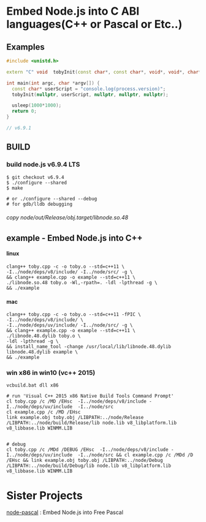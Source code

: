# Embed Node.js into C ABI languages(C++ or Pascal or Etc..)

## Examples
```c++
#include <unistd.h>

extern "C" void  tobyInit(const char*, const char*, void*, void*, char*);

int main(int argc, char *argv[]) {
  const char* userScript = "console.log(process.version)";
  tobyInit(nullptr, userScript, nullptr, nullptr, nullptr);

  usleep(1000*1000);
  return 0;
}

// v6.9.1
```

## BUILD
### build node.js v6.9.4 LTS
```
$ git checkout v6.9.4
$ ./configure --shared
$ make

# or ./configure --shared --debug
# for gdb/lldb debugging
```
###### copy node/out/Release/obj.target/libnode.so.48

## example - Embed Node.js into C++
#### linux
```
clang++ toby.cpp -c -o toby.o --std=c++11 \
-I../node/deps/v8/include/ -I../node/src/ -g \
&& clang++ example.cpp -o example --std=c++11 \
./libnode.so.48 toby.o -Wl,-rpath=. -ldl -lpthread -g \
&& ./example
```

#### mac
```
clang++ toby.cpp -c -o toby.o --std=c++11 -fPIC \
-I../node/deps/v8/include/ \
-I../node/deps/uv/include/ -I../node/src/ -g \
&& clang++ example.cpp -o example --std=c++11 \
./libnode.48.dylib toby.o \
-ldl -lpthread -g \
&& install_name_tool -change /usr/local/lib/libnode.48.dylib libnode.48.dylib example \
&& ./example
```

### win x86 in win10 (vc++ 2015)
```
vcbuild.bat dll x86
```
```
# run 'Visual C++ 2015 x86 Native Build Tools Command Prompt'
cl toby.cpp /c /MD /EHsc  -I../node/deps/v8/include -I../node/deps/uv/include  -I../node/src
cl example.cpp /c /MD /EHsc
link example.obj toby.obj /LIBPATH:../node/Release /LIBPATH:../node/build/Release/lib node.lib v8_libplatform.lib v8_libbase.lib WINMM.LIB


# debug
cl toby.cpp /c /MDd /DEBUG /EHsc  -I../node/deps/v8/include -I../node/deps/uv/include  -I../node/src && cl example.cpp /c /MDd /D /EHsc && link example.obj toby.obj /LIBPATH:../node/Debug /LIBPATH:../node/build/Debug/lib node.lib v8_libplatform.lib v8_libbase.lib WINMM.LIB

```

# Sister Projects
[node-pascal](https://github.com/ivere27/node-pascal) : Embed Node.js into Free Pascal
